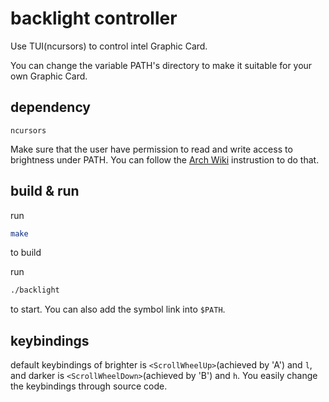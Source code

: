 # backlight controller

Use TUI(ncursors) to control intel Graphic Card.

You can change the variable PATH's directory to make it suitable for your own Graphic Card.

## dependency

`ncursors`

Make sure that the user have permission to read and write access to brightness under PATH. You can follow the <a href="https://wiki.archlinux.org/index.php/Backlight#ACPI" >Arch Wiki</a> instrustion to do that.

## build & run

run

```bash
make
```

to build

run

```bash
./backlight
```

to start. You can also add the symbol link into `$PATH`.

## keybindings

default keybindings of brighter is `<ScrollWheelUp>`(achieved by 'A') and `l`, and darker is `<ScrollWheelDown>`(achieved by 'B') and `h`. You easily change the keybindings through source code.
